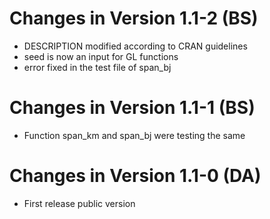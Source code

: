 # Changes in Version 1.1-2 (BS)
- DESCRIPTION modified according to CRAN guidelines
- seed is now an input for GL functions
- error fixed in the test file of span_bj

# Changes in Version 1.1-1 (BS)
- Function span_km and span_bj were testing the same

# Changes in Version 1.1-0 (DA)
- First release public version
